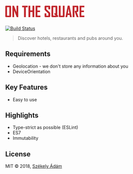 ![On the Square][0]
===================

[![Build Status][X]][Y]

> Discover hotels, restaurants and pubs around you.

## Requirements

- Geolocation - we don't store any information about you
- DeviceOrientation

## Key Features

- Easy to use

## Highlights

- Type-strict as possible (ESLint)
- ES7
- Immutability

## License

MIT © 2018, [Székely Ádám][Z]


[0]: ./resources/logo.png
[X]: https://api.travis-ci.com/enteocode/on-the-square.svg?branch=master
[Y]: https://travis-ci.org/enteocode/node-ttfautohint
[Z]: https://github.com/enteocode
